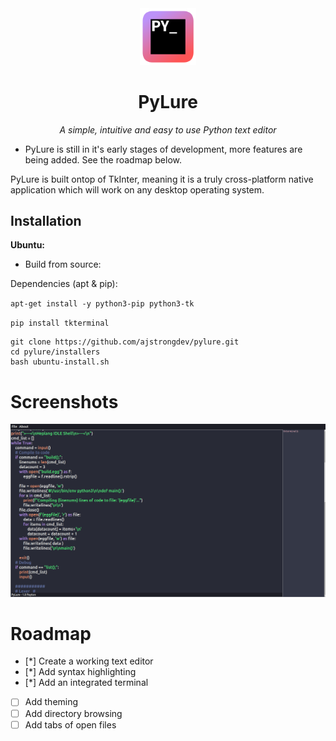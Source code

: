 <div align="center">

<img src="https://github.com/ajstrongdev/pylure/blob/main/extras/pylure.png?raw=true" width="18%">

# PyLure

*A simple, intuitive and easy to use Python text editor*

</div>

* PyLure is still in it's early stages of development, more features are being added. See the roadmap below.

PyLure is built ontop of TkInter, meaning it is a truly cross-platform native application which will work on any desktop operating system.

## Installation

**Ubuntu:**

* Build from source:

Dependencies (apt & pip):

`apt-get install -y python3-pip python3-tk`

`pip install tkterminal`

```
git clone https://github.com/ajstrongdev/pylure.git
cd pylure/installers
bash ubuntu-install.sh
```

# Screenshots

![PyLure Screenshot](https://github.com/ajstrongdev/pylure/blob/main/extras/screenshot.png?raw=true)

# Roadmap

- [*] Create a working text editor
- [*] Add syntax highlighting
- [*] Add an integrated terminal
- [ ] Add theming
- [ ] Add directory browsing
- [ ] Add tabs of open files 
